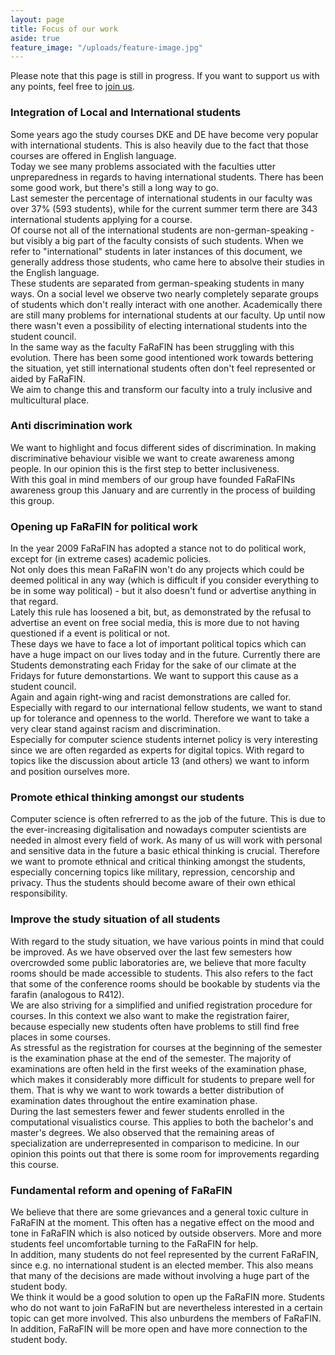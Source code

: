 ```yaml
---
layout: page
title: Focus of our work
aside: true
feature_image: "/uploads/feature-image.jpg"
---
```


Please note that this page is still in progress. If you want to support us with any points, feel free to [join us](/join-us).

### Integration of Local and International students

Some years ago the study courses DKE and DE have become very popular with international students. This is also heavily due to the fact that those courses are offered in English language. <br />
Today we see many problems associated with the faculties utter unpreparedness in regards to having international students. There has been some good work, but there's still a long way to go.  <br /> 
Last semester the percentage of international students in our faculty was over 37% (593 students), while for the current summer term there are 343 international students applying for a course.  <br /> 
Of course not all of the international students are non-german-speaking - but visibly a big part of the faculty consists of such students. When we refer to "international" students in later instances of this document, we generally address those students, who came here to absolve their studies in the English language. <br /> 
These students are separated from german-speaking students in many ways. On a social level we observe two nearly completely separate groups of students which don't really interact with one another. Academically there are still many problems for international students at our faculty. Up until now there wasn't even a possibility of electing international students into the student council. <br /> 
In the same way as the faculty FaRaFIN has been struggling with this evolution. There has been some good intentioned work towards bettering the situation, yet still international students often don't feel represented or aided by FaRaFIN. <br /> 
We aim to change this and transform our faculty into a truly inclusive and multicultural place.

### Anti discrimination work

We want to highlight and focus different sides of discrimination. In making discriminative behaviour visible we want to create awareness among people. In our opinion this is the first step to better inclusiveness. <br /> 
With this goal in mind members of our group have founded FaRaFINs awareness group this January and are currently in the process of building this group.

### Opening up FaRaFIN for political work

In the year 2009 FaRaFIN has adopted a stance not to do political work, except for (in extreme cases) academic policies.  <br /> 
Not only does this mean FaRaFIN won't do any projects which could be deemed political in any way (which is difficult if you consider everything to be in some way political) - but it also doesn't fund or advertise anything in that regard.  <br /> 
Lately this rule has loosened a bit, but, as demonstrated by the refusal to advertise an event on free social media, this is more due to not having questioned if a event is political or not.  <br /> 
These days we have to face a lot of important political topics which can have a huge impact on our lives today and in the future. Currently there are Students demonstrating each Friday for the sake of our climate at the Fridays for future demonstartions. We want to support this cause as a student council. <br /> 
Again and again right-wing and racist demonstrations are called for. Especially with regard to our international fellow students, we want to stand up for tolerance and openness to the world. Therefore we want to take a very clear stand against racism and discrimination.  <br /> 
Especially for computer science students internet policy is very interesting since we are often regarded as experts for digital topics. With regard to topics like the discussion about article 13 (and others) we want to inform and position ourselves more. 

### Promote ethical thinking amongst our students

Computer science is often refrerred to as the job of the future. This is due to the ever-increasing digitalisation and nowadays computer scientists are needed in almost every field of work. As many of us will work with personal and sensitive data in the future a basic ethical thinking is crucial. Therefore we want to promote ethnical and critical thinking amongst the students, especially concerning topics like military, repression, cencorship and privacy. Thus the students should become aware of their own ethical responsibility.

### Improve the study situation of all students

With regard to the study situation, we have various points in mind that could be improved. As we have observed over the last few semesters how overcrowded some public laboratories are, we believe that more faculty rooms should be made accessible to students. This also refers to the fact that some of the conference rooms should be bookable by students via the farafin (analogous to R412). <br /> 
We are also striving for a simplified and unified registration procedure for courses. In this context we also want to make the registration fairer, because especially new students often have problems to still find free places in some courses. <br />
As stressful as the registration for courses at the beginning of the semester is the examination phase at the end of the semester. The majority of examinations are often held in the first weeks of the examination phase, which makes it considerably more difficult for students to prepare well for them. That is why we want to work towards a better distribution of examination dates throughout the entire examination phase. <br />
During the last semesters fewer and fewer students enrolled in the computational visualistics course. This applies to both the bachelor's and master's degrees. We also observed that the remaining areas of specialization are underrepresented in comparison to medicine. In our opinion this points out that there is some room for improvements regarding this course.

### Fundamental reform and opening of FaRaFIN 
We believe that there are some grievances and a general toxic culture in FaRaFIN at the moment. This often has a negative effect on the mood and tone in FaRaFIN which is also noticed by outside observers. More and more students feel uncomfortable turning to the FaRaFIN for help.<br />
In addition, many students do not feel represented by the current FaRaFIN, since e.g. no international student is an elected member. This also means that many of the decisions are made without involving a huge part of the student body.<br /> 
We think it would be a good solution to open up the FaRaFIN more. Students who do not want to join FaRaFIN but are nevertheless interested in a certain topic can get more involved. This also unburdens the members of FaRaFIN. In addition, FaRaFIN will be more open and have more connection to the student body.

